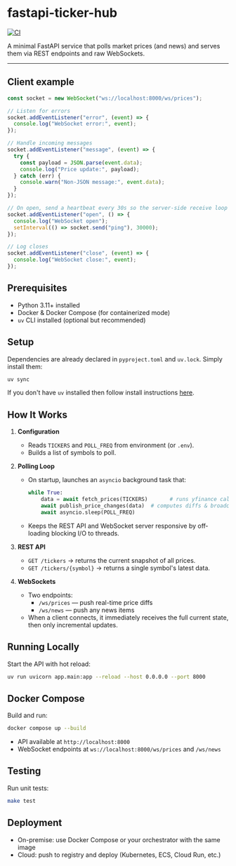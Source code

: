 # fastapi-ticker-hub

[![CI](https://github.com/ettysekhon/fastapi-ticker-hub/actions/workflows/ci.yml/badge.svg)](https://github.com/ettysekhon/fastapi-ticker-hub/actions/workflows/ci.yml)

A minimal FastAPI service that polls market prices (and news) and serves them via REST endpoints and raw WebSockets.

---

## Client example

```js
const socket = new WebSocket("ws://localhost:8000/ws/prices");

// Listen for errors
socket.addEventListener("error", (event) => {
  console.log("WebSocket error:", event);
});

// Handle incoming messages
socket.addEventListener("message", (event) => {
  try {
    const payload = JSON.parse(event.data);
    console.log("Price update:", payload);
  } catch (err) {
    console.warn("Non-JSON message:", event.data);
  }
});

// On open, send a heartbeat every 30s so the server-side receive loop doesn’t stall
socket.addEventListener("open", () => {
  console.log("WebSocket open");
  setInterval(() => socket.send("ping"), 30000);
});

// Log closes
socket.addEventListener("close", (event) => {
  console.log("WebSocket close:", event);
});
```

## Prerequisites

- Python 3.11+ installed
- Docker & Docker Compose (for containerized mode)
- `uv` CLI installed (optional but recommended)

## Setup

Dependencies are already declared in `pyproject.toml` and `uv.lock`. Simply install them:

```bash
uv sync
```

If you don't have `uv` installed then follow install instructions [here](https://docs.astral.sh/uv/getting-started/installation/).

## How It Works

1. **Configuration**  
   - Reads `TICKERS` and `POLL_FREQ` from environment (or `.env`).  
   - Builds a list of symbols to poll.

2. **Polling Loop**  
   - On startup, launches an `asyncio` background task that:

     ```python
     while True:
         data = await fetch_prices(TICKERS)       # runs yfinance calls in a threadpool
         await publish_price_changes(data)  # computes diffs & broadcasts to WS clients
         await asyncio.sleep(POLL_FREQ)
     ```

   - Keeps the REST API and WebSocket server responsive by off‐loading blocking I/O to threads.

3. **REST API**  
   - `GET /tickers` → returns the current snapshot of all prices.  
   - `GET /tickers/{symbol}` → returns a single symbol's latest data.

4. **WebSockets**  
   - Two endpoints:  
     - `/ws/prices` — push real-time price diffs  
     - `/ws/news`   — push any news items  
   - When a client connects, it immediately receives the full current state, then only incremental updates.

## Running Locally

Start the API with hot reload:

```bash
uv run uvicorn app.main:app --reload --host 0.0.0.0 --port 8000
```

## Docker Compose

Build and run:

```bash
docker compose up --build
```

- API available at `http://localhost:8000`
- WebSocket endpoints at `ws://localhost:8000/ws/prices` and `/ws/news`

## Testing

Run unit tests:

```bash
make test
```

## Deployment

- On-premise: use Docker Compose or your orchestrator with the same image
- Cloud: push to registry and deploy (Kubernetes, ECS, Cloud Run, etc.)

